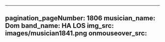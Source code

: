 ------
pagination_pageNumber: 1806
musician_name: Dom
band_name: HA LOS
img_src: images/musician1841.png
onmouseover_src: 
------